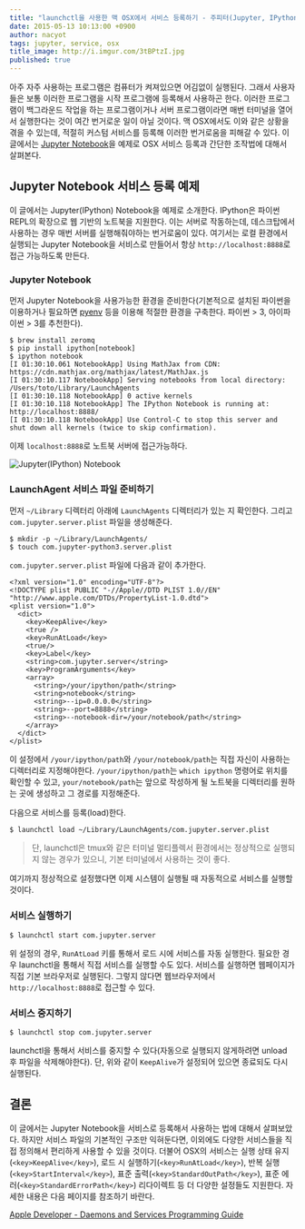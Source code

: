 ```yaml
---
title: "launchctl을 사용한 맥 OSX에서 서비스 등록하기 - 주피터(Jupyter, IPython >= 3) 노트북 서비스 등록 예제"
date: 2015-05-13 10:13:00 +0900
author: nacyot
tags: jupyter, service, osx
title_image: http://i.imgur.com/3tBPtzI.jpg
published: true
---
```


아주 자주 사용하는 프로그램은 컴퓨터가 켜져있으면 어김없이 실행된다. 그래서 사용자들은 보통 이러한 프로그램을 시작 프로그램에 등록해서 사용하곤 한다. 이러한 프로그램이 백그라운드 작업을 하는 프로그램이거나 서버 프로그램이라면 매번 터미널을 열어서 실행한다는 것이 여간 번거로운 일이 아닐 것이다. 맥 OSX에서도 이와 같은 상황을 겪을 수 있는데, 적절히 커스텀 서비스를 등록해 이러한 번거로움을 피해갈 수 있다. 이 글에서는 [Jupyter Notebook][jupyter]을 예제로 OSX 서비스 등록과 간단한 조작법에 대해서 살펴본다.

[jupyter]: http://www.jupyter.org/

<!--more-->

## Jupyter Notebook 서비스 등록 예제

이 글에서는 Jupyter(IPython) Notebook을 예제로 소개한다. IPython은 파이썬 REPL의 확장으로 웹 기반의 노트북을 지원한다. 이는 서버로 작동하는데, 데스크탑에서 사용하는 경우 매번 서버를 실행해줘야하는 번거로움이 있다. 여기서는 로컬 환경에서 실행되는 Jupyter Notebook을 서비스로 만들어서 항상 `http://localhost:8888`로 접근 가능하도록 만든다.

### Jupyter Notebook

먼저 Jupyter Notebook을 사용가능한 환경을 준비한다(기본적으로 설치된 파이썬을 이용하거나 필요하면 [pyenv] 등을 이용해 적절한 환경을 구축한다. 파이썬 > 3, 아이파이썬 > 3를 추천한다). 

[pyenv]: https://github.com/yyuu/pyenv

```
$ brew install zeromq
$ pip install ipython[notebook]
$ ipython notebook
[I 01:30:10.061 NotebookApp] Using MathJax from CDN: https://cdn.mathjax.org/mathjax/latest/MathJax.js
[I 01:30:10.117 NotebookApp] Serving notebooks from local directory: /Users/toto/Library/LaunchAgents
[I 01:30:10.118 NotebookApp] 0 active kernels
[I 01:30:10.118 NotebookApp] The IPython Notebook is running at: http://localhost:8888/
[I 01:30:10.118 NotebookApp] Use Control-C to stop this server and shut down all kernels (twice to skip confirmation).
```

이제 `localhost:8888`로 노트북 서버에 접근가능하다.

![Jupyter(IPython) Notebook](http://i.imgur.com/rbIGYXi.png)

### LaunchAgent 서비스 파일 준비하기

먼저 `~/Library` 디렉터리 아래에 `LaunchAgents` 디렉터리가 있는 지 확인한다. 그리고 `com.jupyter.server.plist` 파일을 생성해준다.

```
$ mkdir -p ~/Library/LaunchAgents/
$ touch com.jupyter-python3.server.plist
```

`com.jupyter.server.plist` 파일에 다음과 같이 추가한다.

```
<?xml version="1.0" encoding="UTF-8"?>
<!DOCTYPE plist PUBLIC "-//Apple//DTD PLIST 1.0//EN" "http://www.apple.com/DTDs/PropertyList-1.0.dtd">
<plist version="1.0">
  <dict>
    <key>KeepAlive</key>
    <true />
    <key>RunAtLoad</key>
    <true/>
    <key>Label</key>
    <string>com.jupyter.server</string>
    <key>ProgramArguments</key>
    <array>
      <string>/your/ipython/path</string>
      <string>notebook</string>
      <string>--ip=0.0.0.0</string>
      <string>--port=8888</string>
      <string>--notebook-dir=/your/notebook/path</string>
    </array>
  </dict>
</plist>
```

이 설정에서 `/your/ipython/path`와 `/your/notebook/path`는 직접 자신이 사용하는 디렉터리로 지정해야한다. `/your/ipython/path`는 `which ipython` 명령어로 위치를 확인할 수 있고, `your/notebook/path`는 앞으로 작성하게 될 노트북을 디렉터리를 원하는 곳에 생성하고 그 경로를 지정해준다.

다음으로 서비스를 등록(load)한다.

```
$ launchctl load ~/Library/LaunchAgents/com.jupyter.server.plist
```

> 단, launchctl은 tmux와 같은 터미널 멀티플렉서 환경에서는 정상적으로 실행되지 않는 경우가 있으니, 기본 터미널에서 사용하는 것이 좋다.

여기까지 정상적으로 설정했다면 이제 시스템이 실행될 때 자동적으로 서비스를 실행할 것이다.

### 서비스 실행하기

```
$ launchctl start com.jupyter.server
```

위 설정의 경우, `RunAtLoad` 키를 통해서 로드 시에 서비스를 자동 실행한다. 필요한 경우 launchctl을 통해서 직접 서비스를 실행할 수도 있다. 서비스를 실행하면 웹페이지가 직접 기본 브라우저로 실행된다. 그렇지 않다면 웹브라우저에서 `http://localhost:8888`로 접근할 수 있다.

### 서비스 중지하기

```
$ launchctl stop com.jupyter.server
```

launchctl을 통해서 서비스를 중지할 수 있다(자동으로 실행되지 않게하려면 unload 후 파일을 삭제해야한다). 단, 위와 같이 `KeepAlive`가 설정되어 있으면 종료되도 다시 실행된다.

## 결론

이 글에서는 Jupyter Notebook을 서비스로 등록해서 사용하는 법에 대해서 살펴보았다. 하지만 서비스 파일의 기본적인 구조만 익혀둔다면, 이외에도 다양한 서비스들을 직접 정의해서 편리하게 사용할 수 있을 것이다. 더불어 OSX의 서비스는 실행 상태 유지(`<key>KeepAlive</key>`), 로드 시 실행하기(`<key>RunAtLoad</key>`), 반복 실행(`<key>StartInterval</key>`), 표준 출력(`<key>StandardOutPath</key>`), 표준 에러(`<key>StandardErrorPath</key>`) 리다이렉트 등 더 다양한 설정들도 지원한다. 자세한 내용은 다음 페이지를 참조하기 바란다.

[Apple Developer - Daemons and Services Programming Guide][daemon]

[daemon]: https://developer.apple.com/library/mac/documentation/MacOSX/Conceptual/BPSystemStartup/Chapters/CreatingLaunchdJobs.html
